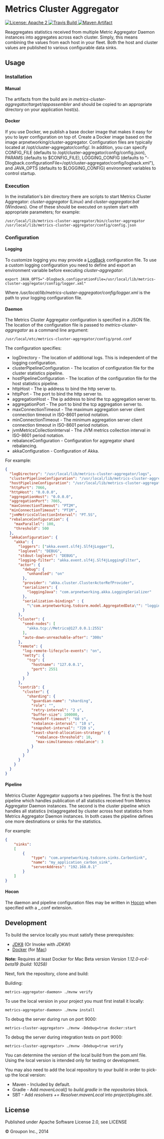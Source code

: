 Metrics Cluster Aggregator
==========================

<a href="https://raw.githubusercontent.com/ArpNetworking/metrics-cluster-aggregator/master/LICENSE">
    <img src="https://img.shields.io/hexpm/l/plug.svg"
         alt="License: Apache 2">
</a>
<a href="https://travis-ci.org/ArpNetworking/metrics-cluster-aggregator/">
    <img src="https://travis-ci.org/ArpNetworking/metrics-cluster-aggregator.png?branch=master"
         alt="Travis Build">
</a>
<a href="http://search.maven.org/#search%7Cga%7C1%7Cg%3A%22com.arpnetworking.metrics%22%20a%3A%22metrics-cluster-aggregator%22">
    <img src="https://img.shields.io/maven-central/v/com.arpnetworking.metrics/metrics-cluster-aggregator.svg"
         alt="Maven Artifact">
</a>

Reaggregates statistics received from multiple Metric Aggregator Daemon instances into aggregates across each cluster.  Simply, this means combining the values from each host in your fleet.  Both the host and cluster values are published to various configurable data sinks.


Usage
-----

### Installation

#### Manual
The artifacts from the build are in *metrics-cluster-aggregator/target/appassembler* and should be copied to an appropriate directory on your application host(s).

#### Docker
If you use Docker, we publish a base docker image that makes it easy for you to layer configuration on top of.  Create a Docker image based on the image arpnetworking/cluster-aggregator.  Configuration files are typically located at /opt/cluster-aggregator/config/.  In addition, you can specify CONFIG_FILE (defaults to /opt/cluster-aggregator/config/config.json), PARAMS (defaults to $CONFIG_FILE), LOGGING_CONFIG (defaults to "-Dlogback.configurationFile=/opt/cluster-aggregator/config/logback.xml"), and JAVA_OPTS (defaults to $LOGGING_CONFIG) environment variables to control startup.

### Execution

In the installation's *bin* directory there are scripts to start Metrics Cluster Aggregator: *cluster-aggregator* (Linux) and *cluster-aggregator.bat* (Windows).  One of these should be executed on system start with appropriate parameters; for example:

    /usr/local/lib/metrics-cluster-aggregator/bin/cluster-aggregator /usr/local/lib/metrics-cluster-aggregator/config/config.json

### Configuration

#### Logging

To customize logging you may provide a [LogBack](http://logback.qos.ch/) configuration file.  To use a custom logging configuration you need to define and export an environment variable before executing *cluster-aggregator*:

    export JAVA_OPTS="-Dlogback.configurationFile=/usr/local/lib/metrics-cluster-aggregator/config/logger.xml"

Where */usr/local/lib/metrics-cluster-aggregator/config/logger.xml* is the path to your logging configuration file.

#### Daemon

The Metrics Cluster Aggregator configuration is specified in a JSON file.  The location of the configuration file is passed to *metrics-cluster-aggregator* as a command line argument:

    /usr/local/etc/metrics-cluster-aggregator/config/prod.conf

The configuration specifies:

* logDirectory - The location of additional logs.  This is independent of the logging configuration.
* clusterPipelineConfiguration - The location of configuration file for the cluster statistics pipeline.
* hostPipelineConfiguration - The location of the configuration file for the host statistics pipeline.
* httpHost - The ip address to bind the http server to.
* httpPort - The port to bind the http server to.
* aggregationHost - The ip address to bind the tcp aggregation server to.
* aggregationPort - The port to bind the tcp aggregation server to.
* maxConnectionTimeout - The maximum aggregation server client connection timeout in ISO-8601 period notation.
* minConnectionTimeout - The minimum aggregation server client connection timeout in ISO-8601 period notation.
* jvmMetricsCollectionInterval - The JVM metrics collection interval in ISO-8601 period notation.
* rebalanceConfiguration - Configuration for aggregator shard rebalancing.
* akkaConfiguration - Configuration of Akka.

For example:

```json
{
  "logDirectory": "/usr/local/lib/metrics-cluster-aggregator/logs",
  "clusterPipelineConfiguration": "/usr/local/lib/metrics-cluster-aggregator/config/cluster-pipeline.json",
  "hostPipelineConfiguration": "/usr/local/lib/metrics-cluster-aggregator/config/host-pipeline.json",
  "httpPort": 7066,
  "httpHost": "0.0.0.0",
  "aggregationHost": "0.0.0.0",
  "aggregationPort": 7065,
  "maxConnectionTimeout": "PT2M",
  "minConnectionTimeout": "PT1M",
  "jvmMetricsCollectionInterval": "PT.5S",
  "rebalanceConfiguration": {
    "maxParallel": 100,
    "threshold": 500
  },
  "akkaConfiguration": {
    "akka": {
      "loggers": ["akka.event.slf4j.Slf4jLogger"],
      "loglevel": "DEBUG",
      "stdout-loglevel": "DEBUG",
      "logging-filter": "akka.event.slf4j.Slf4jLoggingFilter",
      "actor": {
        "debug": {
          "unhandled": "on"
        },
        "provider": "akka.cluster.ClusterActorRefProvider",
        "serializers": {
          "loggingJava": "com.arpnetworking.akka.LoggingSerializer"
        },
        "serialization-bindings" : {
          "\"com.arpnetworking.tsdcore.model.AggregatedData\"": "loggingJava"
        }
      },
      "cluster": {
        "seed-nodes": [
          "akka.tcp://Metrics@127.0.0.1:2551"
        ],
        "auto-down-unreachable-after": "300s"
      },
      "remote": {
        "log-remote-lifecycle-events": "on",
        "netty": {
          "tcp": {
            "hostname": "127.0.0.1",
            "port": 2551
          }
        }
      },
      "contrib": {
        "cluster": {
          "sharding": {
            "guardian-name": "sharding",
            "role": "",
            "retry-interval": "2 s",
            "buffer-size": 100000,
            "handoff-timeout": "60 s",
            "rebalance-interval": "10 s",
            "snapshot-interval": "720 s",
            "least-shard-allocation-strategy": {
              "rebalance-threshold": 10,
              "max-simultaneous-rebalance": 3
            }
          }
        }
      }
    }
  }
}
```

#### Pipeline

Metrics Cluster Aggregator supports a two pipelines.  The first is the host pipeline which handles publication of all statistics received from Metrics Aggregator Daemon instances.  The second is the cluster pipeline which handles all statistics (re)aggregated by cluster across host statistics from Metrics Aggregator Daemon instances.  In both cases the pipeline defines one more destinations or sinks for the statistics.

For example:

```json
{
    "sinks":
    [
        {
            "type": "com.arpnetworking.tsdcore.sinks.CarbonSink",
            "name": "my_application_carbon_sink",
            "serverAddress": "192.168.0.1"
        }
    ]
}
```

#### Hocon

The daemon and pipeline configuration files may be written in [Hocon](https://github.com/typesafehub/config)
when specified with a _.conf extension.

Development
-----------

To build the service locally you must satisfy these prerequisites:
* [JDK8](http://www.oracle.com/technetwork/java/javase/downloads/jdk8-downloads-2133151.html) (Or Invoke with JDKW)
* [Docker](http://www.docker.com/) (for [Mac](https://docs.docker.com/docker-for-mac/))

__Note:__ Requires at least Docker for Mac Beta version _Version 1.12.0-rc4-beta19 (build: 10258)_

Next, fork the repository, clone and build:

Building:

    metrics-aggregator-daemon> ./mvnw verify

To use the local version in your project you must first install it locally:

    metrics-aggregator-daemon> ./mvnw install

To debug the server during run on port 9000:

    metrics-cluster-aggregator> ./mvnw -Ddebug=true docker:start

To debug the server during integration tests on port 9000:

    metrics-cluster-aggregator> ./mvnw -Ddebug=true verify

You can determine the version of the local build from the pom.xml file.  Using the local version is intended only for testing or development.

You may also need to add the local repository to your build in order to pick-up the local version:

* Maven - Included by default.
* Gradle - Add *mavenLocal()* to *build.gradle* in the *repositories* block.
* SBT - Add *resolvers += Resolver.mavenLocal* into *project/plugins.sbt*.

License
-------

Published under Apache Software License 2.0, see LICENSE

&copy; Groupon Inc., 2014
